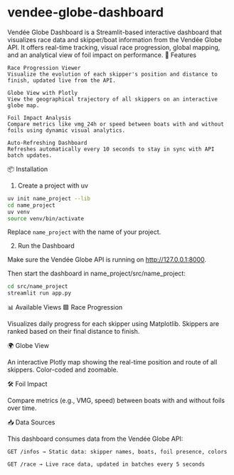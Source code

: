 # vendee-globe-dashboard

Vendée Globe Dashboard is a Streamlit-based interactive dashboard that visualizes race data and skipper/boat information from the Vendée Globe API.
It offers real-time tracking, visual race progression, global mapping, and an analytical view of foil impact on performance.
🚀 Features

    Race Progression Viewer
    Visualize the evolution of each skipper's position and distance to finish, updated live from the API.

    Globe View with Plotly
    View the geographical trajectory of all skippers on an interactive globe map.

    Foil Impact Analysis
    Compare metrics like vmg_24h or speed between boats with and without foils using dynamic visual analytics.

    Auto-Refreshing Dashboard
    Refreshes automatically every 10 seconds to stay in sync with API batch updates.

📦 Installation
1. Create a project with uv

```bash
uv init name_project --lib
cd name_project
uv venv
source venv/bin/activate
```

Replace `name_project` with the name of your project.

2. Run the Dashboard

Make sure the Vendée Globe API is running on http://127.0.0.1:8000.

Then start the dashboard in name_project/src/name_project:

```bash
cd src/name_project
streamlit run app.py
```

📊 Available Views
🟩 Race Progression

Visualizes daily progress for each skipper using Matplotlib. Skippers are ranked based on their final distance to finish.

🌍 Globe View

An interactive Plotly map showing the real-time position and route of all skippers. Color-coded and zoomable.

🛠️ Foil Impact

Compare metrics (e.g., VMG, speed) between boats with and without foils over time.

📥 Data Sources

This dashboard consumes data from the Vendée Globe API:

    GET /infos → Static data: skipper names, boats, foil presence, colors

    GET /race → Live race data, updated in batches every 5 seconds
